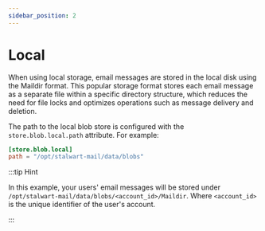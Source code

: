 ```yaml
---
sidebar_position: 2
---
```


# Local

When using local storage, email messages are stored in the local disk using the Maildir format. This popular storage format stores each email message as a separate file within a specific directory structure, which reduces the need for file locks and optimizes operations such as message delivery and deletion.

The path to the local blob store is configured with the `store.blob.local.path` attribute. For example:

```toml
[store.blob.local]
path = "/opt/stalwart-mail/data/blobs"
```

:::tip Hint

In this example, your users' email messages will be stored under `/opt/stalwart-mail/data/blobs/<account_id>/Maildir`. Where `<account_id>` is the unique identifier of the user's account.

:::
